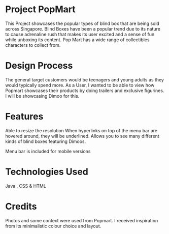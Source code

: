 # Project PopMart

This Project showcases the popular types of blind box that are being sold across Singapore. Blind Boxes have been a popular trend due to its nature to cause adrenaline rush that makes its user excited and a sense of fun while unboxing its content. Pop Mart has a wide range of collectibles characters to collect from.

# Design Process

The general target customers would be teenagers and young adults as they would typically spend more. As a User, I wanted to be able to view how Popmart showcases their products by doing trailers and exclusive figurines. I will be showcasing Dimoo for this.

# Features

Able to resize the resolution
When hyperlinks on top of the menu bar are hovered around, they will be underlined.
Allows you to see many different kinds of blind boxes featuring Dimoos.

Menu bar is included for mobile versions

# Technologies Used

Java , CSS & HTML

# Credits

Photos and some context were used from Popmart.
I received inspiration from its minimalistic colour choice and layout.
